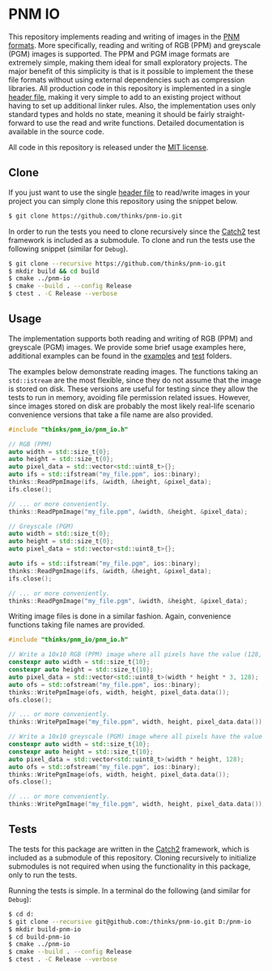 # PNM IO
This repository implements reading and writing of images in the [PNM formats](https://en.wikipedia.org/wiki/Netpbm_format). More specifically, reading and writing of RGB (PPM) and greyscale (PGM) images is supported. The PPM and PGM image formats are extremely simple, making them ideal for small exploratory projects. The major benefit of this simplicity is that is it possible to implement the these file formats without using external dependencies such as compression libraries. All production code in this repository is implemented in a single [header file](https://github.com/thinks/ppm-io/blob/master/include/thinks/pnm_io/pnm_io.h), making it very simple to add to an existing project without having to set up additional linker rules. Also, the implementation uses only standard types and holds no state, meaning it should be fairly straight-forward to use the read and write functions. Detailed documentation is available in the source code.

All code in this repository is released under the [MIT license](https://en.wikipedia.org/wiki/MIT_License).

## Clone
If you just want to use the single [header file](https://github.com/thinks/ppm-io/blob/master/include/thinks/pnm_io/pnm_io.h) to read/write images in your project you can simply clone this repository using the snippet below.
```bash
$ git clone https://github.com/thinks/pnm-io.git
```
In order to run the tests you need to clone recursively since the [Catch2](https://github.com/catchorg/Catch2) test framework is included as a submodule. To clone and run the tests use the following snippet (similar for `Debug`).
```bash
$ git clone --recursive https://github.com/thinks/pnm-io.git
$ mkdir build && cd build
$ cmake ../pnm-io
$ cmake --build . --config Release
$ ctest . -C Release --verbose
```

## Usage
The implementation supports both reading and writing of RGB (PPM) and greyscale (PGM) images. We provide some brief usage examples here, additional examples can be found in the [examples](https://github.com/thinks/ppm-io/blob/master/examples/) and [test](https://github.com/thinks/ppm-io/blob/master/test/) folders.

The examples below demonstrate reading images. The functions taking an `std::istream` are the most flexible, since they do not assume that the image is stored on disk. These versions are useful for testing since they allow the tests to run in memory, avoiding file permission related issues. However, since images stored on disk are probably the most likely real-life scenario convenience versions that take a file name are also provided.
```cpp
#include "thinks/pnm_io/pnm_io.h"

// RGB (PPM)
auto width = std::size_t{0};
auto height = std::size_t{0};
auto pixel_data = std::vector<std::uint8_t>{};
auto ifs = std::ifstream("my_file.ppm", ios::binary);
thinks::ReadPpmImage(ifs, &width, &height, &pixel_data);
ifs.close();

// ... or more conveniently.
thinks::ReadPpmImage("my_file.ppm", &width, &height, &pixel_data);

// Greyscale (PGM)
auto width = std::size_t{0};
auto height = std::size_t{0};
auto pixel_data = std::vector<std::uint8_t>{};

auto ifs = std::ifstream("my_file.pgm", ios::binary);
thinks::ReadPgmImage(ifs, &width, &height, &pixel_data);
ifs.close();

// ... or more conveniently.
thinks::ReadPgmImage("my_file.pgm", &width, &height, &pixel_data);
```
Writing image files is done in a similar fashion. Again, convenience functions taking file names are provided. 
```cpp
#include "thinks/pnm_io/pnm_io.h"

// Write a 10x10 RGB (PPM) image where all pixels have the value (128, 128, 128).
constexpr auto width = std::size_t{10};
constexpr auto height = std::size_t{10};
auto pixel_data = std::vector<std::uint8_t>(width * height * 3, 128);
auto ofs = std::ofstream("my_file.ppm", ios::binary);
thinks::WritePpmImage(ofs, width, height, pixel_data.data());
ofs.close();

// ... or more conveniently.
thinks::WritePpmImage("my_file.ppm", width, height, pixel_data.data());

// Write a 10x10 greyscale (PGM) image where all pixels have the value 128.
constexpr auto width = std::size_t{10};
constexpr auto height = std::size_t{10};
auto pixel_data = std::vector<std::uint8_t>(width * height, 128);
auto ofs = std::ofstream("my_file.pgm", ios::binary);
thinks::WritePgmImage(ofs, width, height, pixel_data.data());
ofs.close();

// ... or more conveniently.
thinks::WritePgmImage("my_file.pgm", width, height, pixel_data.data());
```

## Tests
The tests for this package are written in the [Catch2](https://github.com/catchorg/Catch2) framework, which is included as a submodule of this repository. Cloning recursively to initialize submodules is not required when using the functionality in this package, only to run the tests.

Running the tests is simple. In a terminal do the following (and similar for `Debug`):
```bash
$ cd d:
$ git clone --recursive git@github.com:/thinks/pnm-io.git D:/pnm-io
$ mkdir build-pnm-io
$ cd build-pnm-io
$ cmake ../pnm-io
$ cmake --build . --config Release
$ ctest . -C Release --verbose
```
